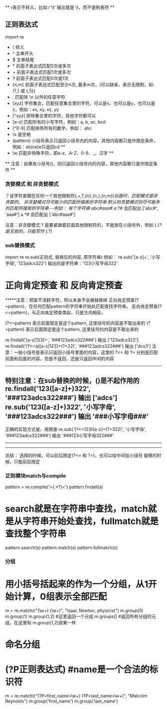 ** r表示不转义，比如 r'\t' 输出就是 \t，而不是制表符 **

## 正则表达式
import re
* \ 转义
* ^ 主串开头
* $ 主串结尾
* \* 前面子表达式匹配0次或多次
* \+ 前面子表达式匹配1次或多次
* ? 前面子表达式匹配0次或1次
* {n,m} 前面子表达式匹配至少n次, 最多m次，(可以缺省，表示无限制，如: {1,} 或 {,5})
* . 匹配除 \n 以外的任意字符
* [xyz] 字符集合，匹配任意集合里的字符，可以是x，也可以是y，也可以是z，例如：xx, xy, xz, yy
* \[^xyz] 排除集合里的字符，其他字符都可以
* [a-z] 匹配所有的小写字符，例如：a, b, ac, bcd
* \[^0-9] 匹配排除所有的数字，例如： abc
* \s 是空格
* (pattern) 小括号表示只返回小括号内的内容，其他内容都只是作限定条件，例如：ab(ce)e只返回cd **
* \w 匹配非特殊字符，即a-z、A-Z、0-9、_、汉字 **

** 注意：如果有小括号()，则只返回小括号内的内容，其他内容都只是作限定条件 **


### 贪婪模式 和 非贪婪模式
？该字符紧跟在任何一个其他限制符(*,+,?,{n},{n,},{n,m})后面时，匹配模式是非贪婪的。
非贪婪模式尽可能少的匹配所搜索的字符串
默认的贪婪模式则尽可能多的匹配所搜索的字符串
--例如：
有个字符串 abc#aaa#
a.*?# 会匹配出 ['abc#', 'aaa#']
a.*# 会匹配出 ['abc#aaa#']

注意：非贪婪模式 ? 是要紧跟着前面其他限制符的，不能放在小括号外，例如 (.*)? 是无效的，只能写作 (.*?)


### sub替换模式
import re
re.sub(正则式, 替换后的内容, 原字符串)
例如：
re.sub('[a-z]+', '小写字母', '123adcs322')
输出的是字符串：'123小写字母322'


# 正向肯定预查 和 反向肯定预查
*****注意：预查不消耗字符，所以本身不会被替换掉
正向肯定预查(?=pattern)，在任何匹配pattern的字符串开始处匹配查找字符串。
反向肯定预查(?<=pattern)，与正向肯定预查类拟，只是方向相反。

(?<=pattern) 表示前面限定是这个pattern, 这里括号的内容是不取出来的
(?=pattern) 表示后面限定是这个pattern, 这里括号的内容是不取出来的

re.findall('[a-z|123]+', '###123adcs322###')
输出 ['123adcs322']
re.findall('(?<=a)[a-z|123]+(?=22)', '###123adcs322###')
输出 ['dcs3']
注意：一般小括号是表示只返回小括号里面的内容，这里的 ?<= 和 ?= 分别是匹配前面和后面的内容，但是不返回，还是只返回中间的内容


***************
特别注意：在sub替换的时候，()是不起作用的
re.findall('123([a-z]+)322', '###123adcs322###')
输出 ['adcs']
re.sub('123([a-z]+)322', '小写字母', '###123adcs322###')
输出 '###小写字母###'
--
正确的实现方式是，用预查
re.sub('(?<=123)[a-z]+(?=322)', '小写字母', '###123adcs322###')
输出 '###123小写字母322###'
***************

*****
总结：
选择的时候，可以前后限定(?<= 和 ?=)，也可以给中间加小括号
替换的时候，只能前后限定


### 正则模块match与compile
pattern = re.compile('>(.*?)<')
pattern.findall(s)

# search就是在字符串中查找，match就是从字符串开始处查找，fullmatch就是查找整个字符串
pattern.search(s)
pattern.match(s)
pattern.fullmatch(s)


### 分组
# 用小括号括起来的作为一个分组，从1开始计算，0组表示全部匹配
m = re.match(r"(\w+) (\w+)", "Isaac Newton, physicist")
m.group(0)
m.group(1)
m.group(1,2) #这里返回一个元组
m.groups() #返回所有分组的元组，在这里和 m.group(1,2)效果一样

# 命名分组
# (?P<name>正则表达式)  #name是一个合法的标识符
m = re.match(r"(?P<first_name>\w+) (?P<last_name>\w+)", "Malcolm Reynolds")
m.group('first_name')
m.group('last_name')